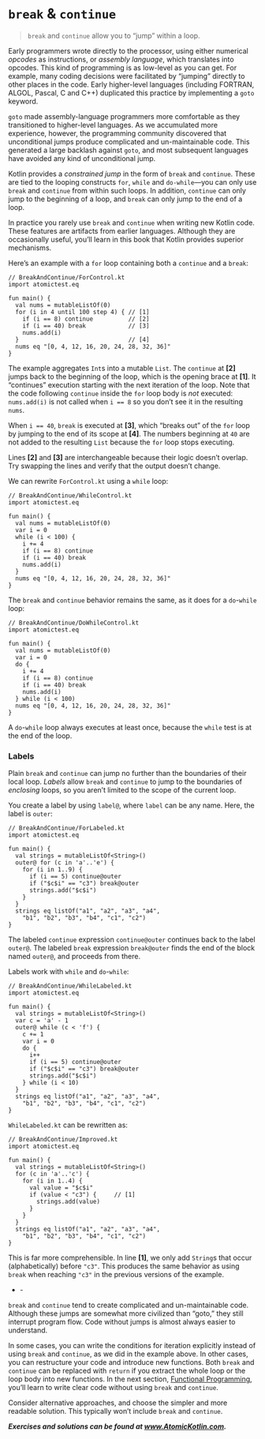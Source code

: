 # `break` & `continue`

> `break` and `continue` allow you to “jump” within a loop.

Early programmers wrote directly to the processor, using either numerical *opcodes* as instructions, or *assembly language*, which translates into opcodes. This kind of programming is as low-level as you can get. For example, many coding decisions were facilitated by “jumping” directly to other places in the code. Early higher-level languages (including FORTRAN, ALGOL, Pascal, C and C++) duplicated this practice by implementing a `goto` keyword.

`goto` made assembly-language programmers more comfortable as they transitioned to higher-level languages. As we accumulated more experience, however, the programming community discovered that unconditional jumps produce complicated and un-maintainable code. This generated a large backlash against `goto`, and most subsequent languages have avoided any kind of unconditional jump.

Kotlin provides a *constrained jump* in the form of `break` and `continue`. These are tied to the looping constructs `for`, `while` and `do-while`—you can only use `break` and `continue` from within such loops. In addition, `continue` can only jump to the beginning of a loop, and `break` can only jump to the end of a loop.

In practice you rarely use `break` and `continue` when writing new Kotlin code. These features are artifacts from earlier languages. Although they are occasionally useful, you’ll learn in this book that Kotlin provides superior mechanisms.

Here’s an example with a `for` loop containing both a `continue` and a `break`:

```
// BreakAndContinue/ForControl.kt
import atomictest.eq

fun main() {
  val nums = mutableListOf(0)
  for (i in 4 until 100 step 4) { // [1]
    if (i == 8) continue          // [2]
    if (i == 40) break            // [3]
    nums.add(i)
  }                               // [4]
  nums eq "[0, 4, 12, 16, 20, 24, 28, 32, 36]"
}
```

The example aggregates `Int`s into a mutable `List`. The `continue` at **[2]** jumps back to the beginning of the loop, which is the opening brace at **[1]**. It “continues” execution starting with the next iteration of the loop. Note that the code following `continue` inside the `for` loop body is *not* executed: `nums.add(i)` is not called when `i == 8` so you don’t see it in the resulting `nums`.

When `i == 40`, `break` is executed at **[3]**, which “breaks out” of the `for` loop by jumping to the end of its scope at **[4]**. The numbers beginning at `40` are not added to the resulting `List` because the `for` loop stops executing.

Lines **[2]** and **[3]** are interchangeable because their logic doesn’t overlap. Try swapping the lines and verify that the output doesn’t change.

We can rewrite `ForControl.kt` using a `while` loop:

```
// BreakAndContinue/WhileControl.kt
import atomictest.eq

fun main() {
  val nums = mutableListOf(0)
  var i = 0
  while (i < 100) {
    i += 4
    if (i == 8) continue
    if (i == 40) break
    nums.add(i)
  }
  nums eq "[0, 4, 12, 16, 20, 24, 28, 32, 36]"
}
```

The `break` and `continue` behavior remains the same, as it does for a `do`-`while` loop:

```
// BreakAndContinue/DoWhileControl.kt
import atomictest.eq

fun main() {
  val nums = mutableListOf(0)
  var i = 0
  do {
    i += 4
    if (i == 8) continue
    if (i == 40) break
    nums.add(i)
  } while (i < 100)
  nums eq "[0, 4, 12, 16, 20, 24, 28, 32, 36]"
}
```

A `do`-`while` loop always executes at least once, because the `while` test is at the end of the loop.

### Labels

Plain `break` and `continue` can jump no further than the boundaries of their local loop. *Labels* allow `break` and `continue` to jump to the boundaries of *enclosing* loops, so you aren’t limited to the scope of the current loop.

You create a label by using `label@`, where `label` can be any name. Here, the label is `outer`:

```
// BreakAndContinue/ForLabeled.kt
import atomictest.eq

fun main() {
  val strings = mutableListOf<String>()
  outer@ for (c in 'a'..'e') {
    for (i in 1..9) {
      if (i == 5) continue@outer
      if ("$c$i" == "c3") break@outer
      strings.add("$c$i")
    }
  }
  strings eq listOf("a1", "a2", "a3", "a4",
    "b1", "b2", "b3", "b4", "c1", "c2")
}
```

The labeled `continue` expression `continue@outer` continues back to the label `outer@`. The labeled `break` expression `break@outer` finds the end of the block named `outer@`, and proceeds from there.

Labels work with `while` and `do`-`while`:

```
// BreakAndContinue/WhileLabeled.kt
import atomictest.eq

fun main() {
  val strings = mutableListOf<String>()
  var c = 'a' - 1
  outer@ while (c < 'f') {
    c += 1
    var i = 0
    do {
      i++
      if (i == 5) continue@outer
      if ("$c$i" == "c3") break@outer
      strings.add("$c$i")
    } while (i < 10)
  }
  strings eq listOf("a1", "a2", "a3", "a4",
    "b1", "b2", "b3", "b4", "c1", "c2")
}
```

`WhileLabeled.kt` can be rewritten as:

```
// BreakAndContinue/Improved.kt
import atomictest.eq

fun main() {
  val strings = mutableListOf<String>()
  for (c in 'a'..'c') {
    for (i in 1..4) {
      val value = "$c$i"
      if (value < "c3") {     // [1]
        strings.add(value)
      }
    }
  }
  strings eq listOf("a1", "a2", "a3", "a4",
    "b1", "b2", "b3", "b4", "c1", "c2")
}
```

This is far more comprehensible. In line **[1]**, we only add `String`s that occur (alphabetically) before `"c3"`. This produces the same behavior as using `break` when reaching `"c3"` in the previous versions of the example.

- \-

`break` and `continue` tend to create complicated and un-maintainable code. Although these jumps are somewhat more civilized than “goto,” they still interrupt program flow. Code without jumps is almost always easier to understand.

In some cases, you can write the conditions for iteration explicitly instead of using `break` and `continue`, as we did in the example above. In other cases, you can restructure your code and introduce new functions. Both `break` and `continue` can be replaced with `return` if you extract the whole loop or the loop body into new functions. In the next section, [Functional Programming](javascript:void(0)), you’ll learn to write clear code without using `break` and `continue`.

Consider alternative approaches, and choose the simpler and more readable solution. This typically won’t include `break` and `continue`.

***Exercises and solutions can be found at www.AtomicKotlin.com.***
